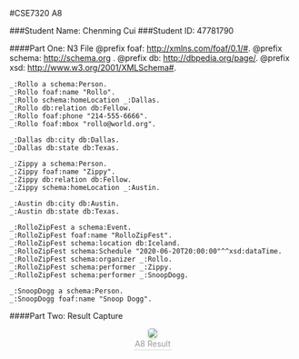 #CSE7320 A8

###Student Name: Chenming Cui
###Student ID: 47781790

####Part One: N3 File
	@prefix foaf: <http://xmlns.com/foaf/0.1/#>.
	@prefix schema: <http://schema.org> .
	@prefix db: <http://dbpedia.org/page/>.
	@prefix xsd: <http://www.w3.org/2001/XMLSchema#>.
	
	_:Rollo a schema:Person.
	_:Rollo foaf:name "Rollo".
	_:Rollo schema:homeLocation _:Dallas.
	_:Rollo db:relation db:Fellow.
	_:Rollo foaf:phone "214-555-6666".
	_:Rollo foaf:mbox "rollo@world.org".
	
	_:Dallas db:city db:Dallas.
	_:Dallas db:state db:Texas.
	
	_:Zippy a schema:Person.
	_:Zippy foaf:name "Zippy".
	_:Zippy db:relation db:Fellow.
	_:Zippy schema:homeLocation _:Austin.
	
	_:Austin db:city db:Austin.
	_:Austin db:state db:Texas.
	
	_:RolloZipFest a schema:Event.
	_:RolloZipFest foaf:name "RolloZipFest".
	_:RolloZipFest schema:location db:Iceland.
	_:RolloZipFest schema:Schedule "2020-06-20T20:00:00"^^xsd:dataTime.
	_:RolloZipFest schema:organizer _:Rollo.
	_:RolloZipFest schema:performer _:Zippy.
	_:RolloZipFest schema:performer _:SnoopDogg.
	
	_:SnoopDogg a schema:Person.
	_:SnoopDogg foaf:name "Snoop Dogg".

####Part Two: Result Capture

<center>
    <img style="border-radius: 0.3125em;
    box-shadow: 0 2px 4px 0 rgba(34,36,38,.12),0 2px 10px 0 rgba(34,36,38,.08);" 
    src="/Users/KevinCui/OneDrive/文档/Graduate/7320/A8/capture.jpeg">
    <br>
    <div style="color:orange; border-bottom: 1px solid #d9d9d9;
    display: inline-block;
    color: #999;
    padding: 2px;">A8 Result</div>
</center>
